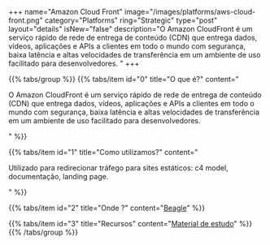 +++
name="Amazon Cloud Front"
image="/images/platforms/aws-cloud-front.png"
category="Platforms"
ring="Strategic"
type="post"
layout="details"
isNew="false"
description="O Amazon CloudFront é um serviço rápido de rede de entrega de conteúdo (CDN) que entrega dados, vídeos, aplicações e APIs a clientes em todo o mundo com segurança, baixa latência e altas velocidades de transferência em um ambiente de uso facilitado para desenvolvedores. "
+++

{{% tabs/group %}}
  {{% tabs/item id="0" title="O que é?" content="<p>O Amazon CloudFront é um serviço rápido de rede de entrega de conteúdo (CDN) que entrega dados, vídeos, aplicações e APIs a clientes em todo o mundo com segurança, baixa latência e altas velocidades de transferência em um ambiente de uso facilitado para desenvolvedores. </p>" %}}

  {{% tabs/item id="1" title="Como utilizamos?" content="<p>Utilizado para redirecionar tráfego para sites estáticos: c4 model, documentação, landing page.</p>" %}}

  {{% tabs/item id="2" title="Onde ?" content="<a href='https://usebeagle.io/'>Beagle</a>" %}}

  {{% tabs/item id="3" title="Recursos" content="<a href='https://aws.amazon.com/pt/training/?nc2=h_ql_le_tc' target='_blank'>Material de estudo</a>" %}}
{{% /tabs/group %}}
